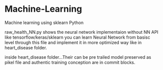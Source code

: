 # Machine-Learning
Machine learning using sklearn Python





raw_health_NN.py shows the neural network implementaion without NN API like tensorflow/keras/sklearn
you can learn Neural Network from basisc level through this file and implement it in more optimized way like in heart_disease folder.


inside heart_disease folder...Their can be pre trailed model preserved as pikel file and authentic training conception are in commit blocks.
